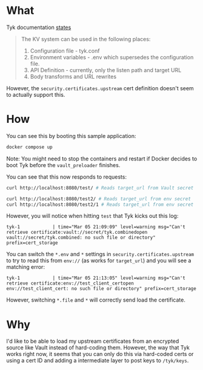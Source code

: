 # What

Tyk documentation [states](https://tyk.io/docs/tyk-configuration-reference/kv-store/#usage-information) 
> The KV system can be used in the following places:
>
> 1.   Configuration file - tyk.conf
> 2.   Environment variables - .env which supersedes the configuration file.
> 3.   API Definition - currently, only the listen path and target URL
> 4.   Body transforms and URL rewrites

However, the `security.certificates.upstream` cert definition doesn't seem to actually support this.

# How
You can see this by booting this sample application:
```bash
docker compose up
```
Note: You might need to stop the containers and restart if Docker decides to boot Tyk before the `vault_preloader` finishes.

You can see that this now responds to requests:
```bash
curl http://localhost:8080/test/ # Reads target_url from Vault secret

curl http://localhost:8080/test2/ # Reads target_url from env secret
curl http://localhost:8080/test2/1 # Reads target_url from env secret
```

However, you will notice when hitting `test` that Tyk kicks out this log: 
```
tyk-1            | time="Mar 05 21:09:09" level=warning msg="Can't retrieve certificate:vault://secret/tyk.combinedopen vault://secret/tyk.combined: no such file or directory" prefix=cert_storage
```

You can switch the `*.env` and `*` settings in `security.certificates.upstream` to try to read this from `env://` (as works for `target_url`) and you will see a matching error:
```
tyk-1            | time="Mar 05 21:13:05" level=warning msg="Can't retrieve certificate:env://test_client_certopen env://test_client_cert: no such file or directory" prefix=cert_storage
```

However, switching `*.file` and `*` will correctly send load the certificate.


# Why
I'd like to be able to load my upstream certificates from an encrypted source like Vault instead of hard-coding them.
However, the way that Tyk works right now, it seems that you can only do this via hard-coded certs or using a cert ID
and adding a intermediate layer to post keys to `/tyk/keys`.